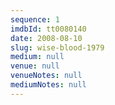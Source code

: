 ```yaml
---
sequence: 1
imdbId: tt0080140
date: 2008-08-10
slug: wise-blood-1979
medium: null
venue: null
venueNotes: null
mediumNotes: null
---
```



